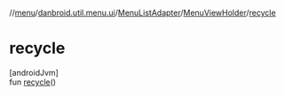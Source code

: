 //[menu](../../../../index.md)/[danbroid.util.menu.ui](../../index.md)/[MenuListAdapter](../index.md)/[MenuViewHolder](index.md)/[recycle](recycle.md)

# recycle

[androidJvm]\
fun [recycle](recycle.md)()
